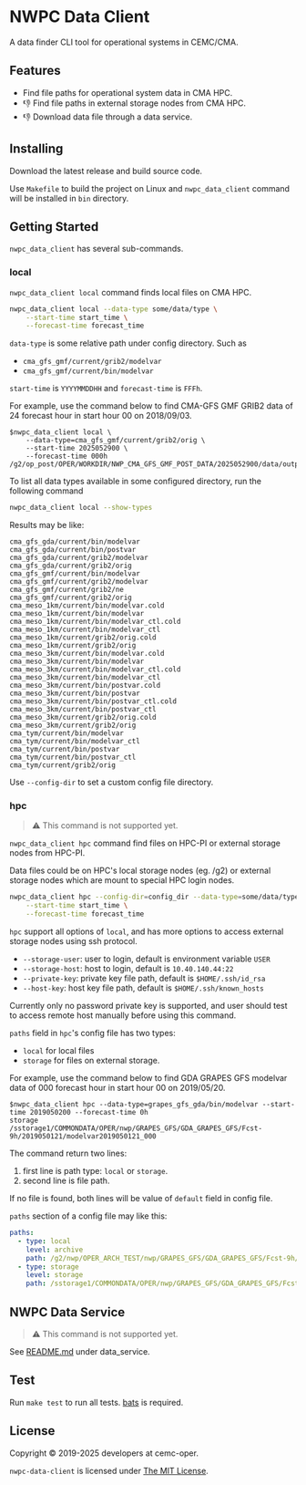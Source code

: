 # NWPC Data Client

A data finder CLI tool for operational systems in CEMC/CMA.

## Features

- Find file paths for operational system data in CMA HPC.
- :thumbsdown: Find file paths in external storage nodes from CMA HPC.
- :thumbsdown: Download data file through a data service.

## Installing

Download the latest release and build source code. 

Use `Makefile` to build the project on Linux and `nwpc_data_client` command will be installed in `bin` directory.

## Getting Started

`nwpc_data_client` has several sub-commands.

### local

`nwpc_data_client local` command finds local files on CMA HPC.

```bash
nwpc_data_client local --data-type some/data/type \
    --start-time start_time \
    --forecast-time forecast_time
```

`data-type` is some relative path under config directory. Such as

- `cma_gfs_gmf/current/grib2/modelvar`
- `cma_gfs_gmf/current/bin/modelvar`

`start-time` is `YYYYMMDDHH` and `forecast-time` is `FFFh`.

For example, use the command below to find CMA-GFS GMF GRIB2 data of 24 forecast hour in start hour 00 on 2018/09/03.

```
$nwpc_data_client local \
    --data-type=cma_gfs_gmf/current/grib2/orig \
    --start-time 2025052900 \
    --forecast-time 000h
/g2/op_post/OPER/WORKDIR/NWP_CMA_GFS_GMF_POST_DATA/2025052900/data/output/grib2_orig/gmf.gra.2025052900000.grb2
```

To list all data types available in some configured directory, run the following command

```bash
nwpc_data_client local --show-types
```

Results may be like:

```text
cma_gfs_gda/current/bin/modelvar
cma_gfs_gda/current/bin/postvar
cma_gfs_gda/current/grib2/modelvar
cma_gfs_gda/current/grib2/orig
cma_gfs_gmf/current/bin/modelvar
cma_gfs_gmf/current/grib2/modelvar
cma_gfs_gmf/current/grib2/ne
cma_gfs_gmf/current/grib2/orig
cma_meso_1km/current/bin/modelvar.cold
cma_meso_1km/current/bin/modelvar
cma_meso_1km/current/bin/modelvar_ctl.cold
cma_meso_1km/current/bin/modelvar_ctl
cma_meso_1km/current/grib2/orig.cold
cma_meso_1km/current/grib2/orig
cma_meso_3km/current/bin/modelvar.cold
cma_meso_3km/current/bin/modelvar
cma_meso_3km/current/bin/modelvar_ctl.cold
cma_meso_3km/current/bin/modelvar_ctl
cma_meso_3km/current/bin/postvar.cold
cma_meso_3km/current/bin/postvar
cma_meso_3km/current/bin/postvar_ctl.cold
cma_meso_3km/current/bin/postvar_ctl
cma_meso_3km/current/grib2/orig.cold
cma_meso_3km/current/grib2/orig
cma_tym/current/bin/modelvar
cma_tym/current/bin/modelvar_ctl
cma_tym/current/bin/postvar
cma_tym/current/bin/postvar_ctl
cma_tym/current/grib2/orig
```

Use `--config-dir` to set a custom config file directory.

### hpc

> :warning: This command is not supported yet.

`nwpc_data_client hpc` command find files on HPC-PI or external storage nodes from HPC-PI. 

Data files could be on HPC's local storage nodes (eg. /g2) or 
external storage nodes which are mount to special HPC login nodes.

```bash
nwpc_data_client hpc --config-dir=config_dir --data-type=some/data/type \
    --start-time start_time \
    --forecast-time forecast_time
```

`hpc` support all options of `local`, and has more options to access external storage nodes using ssh protocol.

- `--storage-user`: user to login, default is environment variable `USER`
- `--storage-host`: host to login, default is `10.40.140.44:22`
- `--private-key`: private key file path, default is `$HOME/.ssh/id_rsa`
- `--host-key`: host key file path,  default is `$HOME/.ssh/known_hosts`

Currently only no password private key is supported, 
and user should test to access remote host manually before using this command.

`paths` field in `hpc`'s config file has two types: 

- `local` for local files
- `storage` for files on external storage.

For example, use the command below to find GDA GRAPES GFS modelvar data of 000 forecast hour in start hour 00 on 2019/05/20.

```text
$nwpc_data_client hpc --data-type=grapes_gfs_gda/bin/modelvar --start-time 2019050200 --forecast-time 0h
storage
/sstorage1/COMMONDATA/OPER/nwp/GRAPES_GFS/GDA_GRAPES_GFS/Fcst-9h/2019050121/modelvar2019050121_000
```

The command return two lines: 

1. first line is path type: `local` or `storage`.
2. second line is file path.

If no file is found, both lines will be value of `default` field in config file. 

`paths` section of a config file may like this:

```yaml
paths:
  - type: local
    level: archive
    path: /g2/nwp/OPER_ARCH_TEST/nwp/GRAPES_GFS/GDA_GRAPES_GFS/Fcst-9h/{.Year4DV}{.Month4DV}{.Day4DV}{.Hour4DV}
  - type: storage
    level: storage
    path: /sstorage1/COMMONDATA/OPER/nwp/GRAPES_GFS/GDA_GRAPES_GFS/Fcst-9h/{.Year4DV}{.Month4DV}{.Day4DV}{.Hour4DV}
```

## NWPC Data Service

> :warning: This command is not supported yet.

See [README.md](./data_service/README.md) under data_service.

## Test

Run `make test` to run all tests. [bats](https://github.com/neurodebian/bats) is required.

## License

Copyright &copy; 2019-2025 developers at cemc-oper.

`nwpc-data-client` is licensed under [The MIT License](https://opensource.org/licenses/MIT).